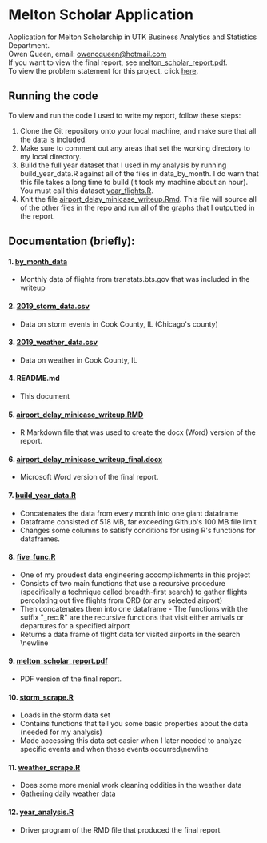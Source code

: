 # Melton Scholar Application
Application for Melton Scholarship in UTK Business Analytics and Statistics Department. <br/>
Owen Queen, email: owencqueen@hotmail.com <br/>
If you want to view the final report, see [melton_scholar_report.pdf](https://github.com/owencqueen/Melton_Scholars_Application/blob/master/melton_scholar_report.pdf). </br>
To view the problem statement for this project, click [here](https://haslam.utk.edu/sites/default/files/AirplaneDelayMiniCase.pdf). 

## Running the code
To view and run the code I used to write my report, follow these steps:

1. Clone the Git repository onto your local machine, and make sure that all the data is included.
2. Make sure to comment out any areas  that set the working directory to my local directory.
3. Build the full year dataset that I used in my analysis by running build_year_data.R against all of the files in data_by_month. I do warn that this file takes a long time to build (it took my machine about an hour). You must call this dataset [year_flights.R](https://github.com/owencqueen/Melton_Scholars_Application/blob/master/year_analysis.R).
4. Knit the file [airport_delay_minicase_writeup.Rmd](https://github.com/owencqueen/Melton_Scholars_Application/blob/master/airport_delay_minicase_writeup.Rmd). This file will source all of the other files in the repo and run all of the graphs that I outputted in the report.

## Documentation (briefly):

#### 1. [by_month_data](https://github.com/owencqueen/Melton_Scholars_Application/tree/master/data_by_month)
- Monthly data of flights from transtats.bts.gov that was included in the writeup
 
#### 2. [2019_storm_data.csv](https://github.com/owencqueen/Melton_Scholars_Application/blob/master/2019_storm_data.csv)
- Data on storm events in Cook County, IL (Chicago's county) </br>

#### 3. [2019_weather_data.csv](https://github.com/owencqueen/Melton_Scholars_Application/blob/master/2019_weather_data.csv)
- Data on weather in Cook County, IL

#### 4. README.md
- This document

#### 5. [airport_delay_minicase_writeup.RMD](https://github.com/owencqueen/Melton_Scholars_Application/blob/master/airport_delay_minicase_writeup.Rmd)
- R Markdown file that was used to create the docx (Word) version of the report.

#### 6. [airport_delay_minicase_writeup_final.docx](https://github.com/owencqueen/Melton_Scholars_Application/blob/master/airport_delay_minicase_writeup_final.docx)
- Microsoft Word version of the final report.

#### 7. [build_year_data.R](https://github.com/owencqueen/Melton_Scholars_Application/blob/master/build_year_data.R)
- Concatenates the data from every month into one giant dataframe 
- Dataframe consisted of 518 MB, far exceeding Github's 100 MB file limit 
- Changes some columns to satisfy conditions for using R's functions for dataframes.

#### 8. [five_func.R](https://github.com/owencqueen/Melton_Scholars_Application/blob/master/five_func.R)
- One of my proudest data engineering accomplishments in this project
- Consists of two main functions that use a recursive procedure (specifically a technique called breadth-first search) to gather flights percolating out five flights from ORD (or any selected airport)
- Then concatenates them into one dataframe - The functions with the suffix "_rec.R" are the recursive functions that visit either arrivals or departures for a specified airport
- Returns a data frame of flight data for visited airports in the search \newline

#### 9. [melton_scholar_report.pdf](https://github.com/owencqueen/Melton_Scholars_Application/blob/master/melton_scholar_report.pdf)
- PDF version of the final report.

#### 10. [storm_scrape.R](https://github.com/owencqueen/Melton_Scholars_Application/blob/master/storm_scrape.R)
- Loads in the storm data set 
- Contains functions that tell you some basic properties about the data (needed for my analysis) 
- Made accessing this data set easier when I later needed to analyze specific events and when these events occurred\newline

#### 11. [weather_scrape.R](https://github.com/owencqueen/Melton_Scholars_Application/blob/master/weather_scrape.R)
- Does some more menial work cleaning oddities in the weather data 
- Gathering daily weather data

#### 12. [year_analysis.R](https://github.com/owencqueen/Melton_Scholars_Application/blob/master/year_analysis.R)
- Driver program of the RMD file that produced the final report


